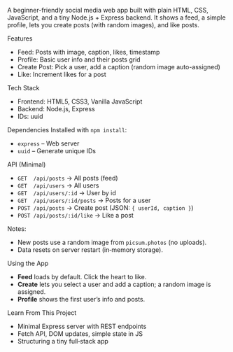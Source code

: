 A beginner-friendly social media web app built with plain HTML, CSS, JavaScript, and a tiny Node.js + Express backend. It shows a feed, a simple profile, lets you create posts (with random images), and like posts.

Features
- Feed: Posts with image, caption, likes, timestamp
- Profile: Basic user info and their posts grid
- Create Post: Pick a user, add a caption (random image auto-assigned)
- Like: Increment likes for a post

Tech Stack
- Frontend: HTML5, CSS3, Vanilla JavaScript
- Backend: Node.js, Express
- IDs: uuid

Dependencies
Installed with `npm install`:
- `express` – Web server
- `uuid` – Generate unique IDs

API (Minimal)
- `GET  /api/posts`                 → All posts (feed)
- `GET  /api/users`                 → All users
- `GET  /api/users/:id`             → User by id
- `GET  /api/users/:id/posts`       → Posts for a user
- `POST /api/posts`                 → Create post (JSON: `{ userId, caption }`)
- `POST /api/posts/:id/like`        → Like a post

Notes:
- New posts use a random image from `picsum.photos` (no uploads).
- Data resets on server restart (in‑memory storage).

Using the App
- **Feed** loads by default. Click the heart to like.
- **Create** lets you select a user and add a caption; a random image is assigned.
- **Profile** shows the first user’s info and posts.

Learn From This Project
- Minimal Express server with REST endpoints
- Fetch API, DOM updates, simple state in JS
- Structuring a tiny full‑stack app